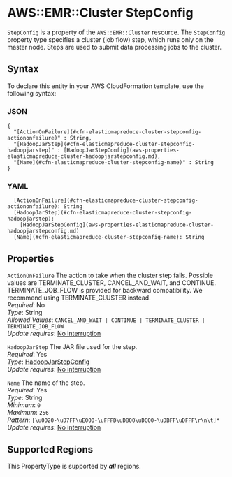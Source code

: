# AWS::EMR::Cluster StepConfig<a name="aws-properties-elasticmapreduce-cluster-stepconfig"></a>

`StepConfig` is a property of the `AWS::EMR::Cluster` resource\. The `StepConfig` property type specifies a cluster \(job flow\) step, which runs only on the master node\. Steps are used to submit data processing jobs to the cluster\.

## Syntax<a name="aws-properties-elasticmapreduce-cluster-stepconfig-syntax"></a>

To declare this entity in your AWS CloudFormation template, use the following syntax:

### JSON<a name="aws-properties-elasticmapreduce-cluster-stepconfig-syntax.json"></a>

```
{
  "[ActionOnFailure](#cfn-elasticmapreduce-cluster-stepconfig-actiononfailure)" : String,
  "[HadoopJarStep](#cfn-elasticmapreduce-cluster-stepconfig-hadoopjarstep)" : [HadoopJarStepConfig](aws-properties-elasticmapreduce-cluster-hadoopjarstepconfig.md),
  "[Name](#cfn-elasticmapreduce-cluster-stepconfig-name)" : String
}
```

### YAML<a name="aws-properties-elasticmapreduce-cluster-stepconfig-syntax.yaml"></a>

```
  [ActionOnFailure](#cfn-elasticmapreduce-cluster-stepconfig-actiononfailure): String
  [HadoopJarStep](#cfn-elasticmapreduce-cluster-stepconfig-hadoopjarstep): 
    [HadoopJarStepConfig](aws-properties-elasticmapreduce-cluster-hadoopjarstepconfig.md)
  [Name](#cfn-elasticmapreduce-cluster-stepconfig-name): String
```

## Properties<a name="aws-properties-elasticmapreduce-cluster-stepconfig-properties"></a>

`ActionOnFailure`  <a name="cfn-elasticmapreduce-cluster-stepconfig-actiononfailure"></a>
The action to take when the cluster step fails\. Possible values are TERMINATE\_CLUSTER, CANCEL\_AND\_WAIT, and CONTINUE\. TERMINATE\_JOB\_FLOW is provided for backward compatibility\. We recommend using TERMINATE\_CLUSTER instead\.  
*Required*: No  
*Type*: String  
*Allowed Values*: `CANCEL_AND_WAIT | CONTINUE | TERMINATE_CLUSTER | TERMINATE_JOB_FLOW`  
*Update requires*: [No interruption](https://docs.aws.amazon.com/AWSCloudFormation/latest/UserGuide/using-cfn-updating-stacks-update-behaviors.html#update-no-interrupt)

`HadoopJarStep`  <a name="cfn-elasticmapreduce-cluster-stepconfig-hadoopjarstep"></a>
The JAR file used for the step\.  
*Required*: Yes  
*Type*: [HadoopJarStepConfig](aws-properties-elasticmapreduce-cluster-hadoopjarstepconfig.md)  
*Update requires*: [No interruption](https://docs.aws.amazon.com/AWSCloudFormation/latest/UserGuide/using-cfn-updating-stacks-update-behaviors.html#update-no-interrupt)

`Name`  <a name="cfn-elasticmapreduce-cluster-stepconfig-name"></a>
The name of the step\.  
*Required*: Yes  
*Type*: String  
*Minimum*: `0`  
*Maximum*: `256`  
*Pattern*: `[\u0020-\uD7FF\uE000-\uFFFD\uD800\uDC00-\uDBFF\uDFFF\r\n\t]*`  
*Update requires*: [No interruption](https://docs.aws.amazon.com/AWSCloudFormation/latest/UserGuide/using-cfn-updating-stacks-update-behaviors.html#update-no-interrupt)

## Supported Regions

This PropertyType is supported by ***all*** regions.